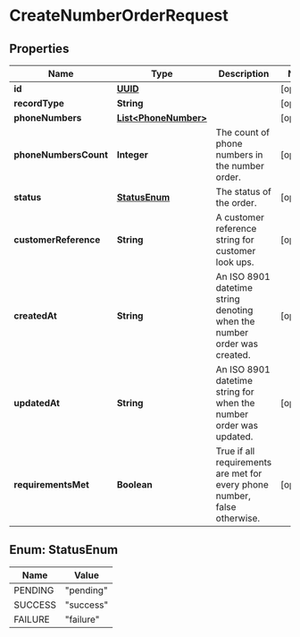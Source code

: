 # CreateNumberOrderRequest

## Properties
Name | Type | Description | Notes
------------ | ------------- | ------------- | -------------
**id** | [**UUID**](UUID.md) |  |  [optional]
**recordType** | **String** |  |  [optional]
**phoneNumbers** | [**List&lt;PhoneNumber&gt;**](PhoneNumber.md) |  |  [optional]
**phoneNumbersCount** | **Integer** | The count of phone numbers in the number order. |  [optional]
**status** | [**StatusEnum**](#StatusEnum) | The status of the order. |  [optional]
**customerReference** | **String** | A customer reference string for customer look ups. |  [optional]
**createdAt** | **String** | An ISO 8901 datetime string denoting when the number order was created. |  [optional]
**updatedAt** | **String** | An ISO 8901 datetime string for when the number order was updated. |  [optional]
**requirementsMet** | **Boolean** | True if all requirements are met for every phone number, false otherwise. |  [optional]

<a name="StatusEnum"></a>
## Enum: StatusEnum
Name | Value
---- | -----
PENDING | &quot;pending&quot;
SUCCESS | &quot;success&quot;
FAILURE | &quot;failure&quot;
